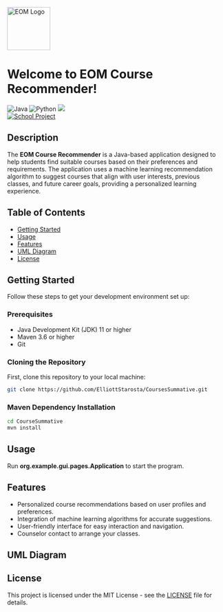 <img src="https://github.com/ElliottStarosta/CoursesSummative/blob/master/src/main/resources/assets/EOM_Logo.png" alt="EOM Logo" width="100"/>

# Welcome to EOM Course Recommender!

![Java](https://img.shields.io/badge/java-%23ED8B00.svg?style=for-the-badge&logo=openjdk&logoColor=white)
![Python](https://img.shields.io/badge/Python-FFD43B?style=for-the-badge&logo=python&logoColor=blue)
 <img src="https://img.shields.io/badge/Python-FFD43B?style=for-the-badge&logo=python&logoColor=blue" />  
[![School Project](https://img.shields.io/badge/School%20Project-Completed-orange)](https://your-link-here)

## Description

The **EOM Course Recommender** is a Java-based application designed to help students find suitable courses based on their preferences and requirements. The application uses a machine learning recommendation algorithm to suggest courses that align with user interests, previous classes, and future career goals, providing a personalized learning experience.


## Table of Contents

- [Getting Started](#getting-started)
- [Usage](#usage)
- [Features](#features)
- [UML Diagram](#uml-diagram)
- [License](#license)


## Getting Started

Follow these steps to get your development environment set up:

### Prerequisites

- Java Development Kit (JDK) 11 or higher
- Maven 3.6 or higher
- Git

### Cloning the Repository

First, clone this repository to your local machine:

```bash
git clone https://github.com/ElliottStarosta/CoursesSummative.git
```

### Maven Dependency Installation

```bash
cd CourseSummative
mvn install
```
## Usage

Run **org.example.gui.pages.Application** to start the program.

## Features

- Personalized course recommendations based on user profiles and preferences.
- Integration of machine learning algorithms for accurate suggestions.
- User-friendly interface for easy interaction and navigation.
- Counselor contact to arrange your classes.

## UML Diagram


## License

This project is licensed under the MIT License - see the [LICENSE](LICENSE) file for details.
